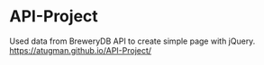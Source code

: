 # API-Project
Used data from BreweryDB API to create simple page with jQuery.
https://atugman.github.io/API-Project/
